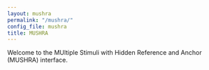 ```yaml
---
layout: mushra
permalink: "/mushra/"
config_file: mushra
title: MUSHRA
---
```


Welcome to the MUltiple Stimuli with Hidden Reference and Anchor (MUSHRA) interface.
